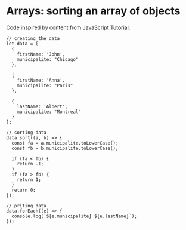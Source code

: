 # Arrays: sorting an array of objects

Code inspired by content from [JavaScript Tutorial](https://www.javascripttutorial.net/array/javascript-sort-an-array-of-objects/).

    // creating the data
    let data = [
      {
        firstName: 'John',
        municipalite: "Chicago"
      },

      {
        firstName: 'Anna',
        municipalite: "Paris"
      },

      {
        lastName: 'Albert',
        municipalite: "Montreal"
      }
    ];

    // sorting data
    data.sort((a, b) => {
      const fa = a.municipalite.toLowerCase();
      const fb = b.municipalite.toLowerCase();

      if (fa < fb) {
        return -1;
      }
      if (fa > fb) {
        return 1;
      }
      return 0;
    });

    // priting data
    data.forEach((e) => {
      console.log(`${e.municipalite} ${e.lastName}`);
    });